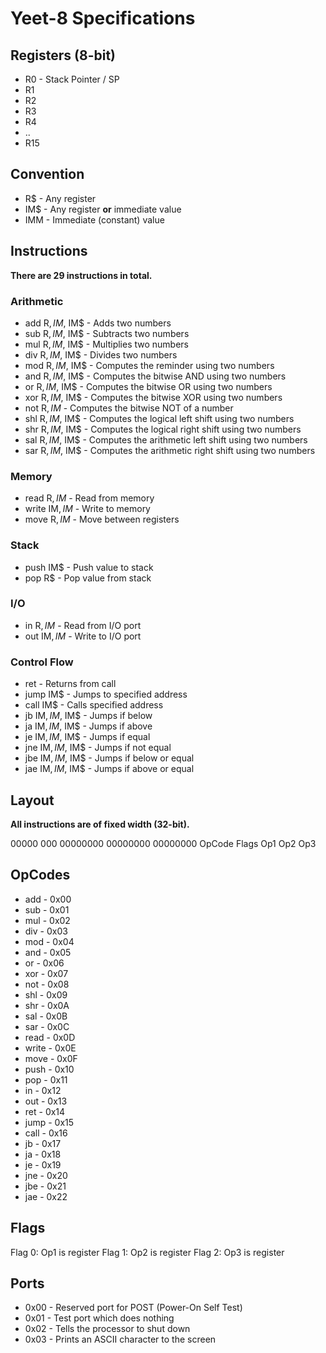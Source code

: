 # **Yeet-8 Specifications**

## Registers (8-bit)
* R0 - Stack Pointer / SP
* R1
* R2
* R3
* R4
* ..
* R15

## Convention

* R$ - Any register
* IM$ - Any register **or** immediate value
* IMM - Immediate (constant) value

## Instructions

**There are 29 instructions in total.**

### Arithmetic

* add R$, IM$, IM$ - Adds two numbers
* sub R$, IM$, IM$ - Subtracts two numbers
* mul R$, IM$, IM$ - Multiplies two numbers
* div R$, IM$, IM$ - Divides two numbers
* mod R$, IM$, IM$ - Computes the reminder using two numbers
* and R$, IM$, IM$ - Computes the bitwise AND using two numbers
* or R$, IM$, IM$ - Computes the bitwise OR using two numbers
* xor R$, IM$, IM$ - Computes the bitwise XOR using two numbers
* not R$, IM$ - Computes the bitwise NOT of a number
* shl R$, IM$, IM$ - Computes the logical left shift using two numbers
* shr R$, IM$, IM$ - Computes the logical right shift using two numbers
* sal R$, IM$, IM$ - Computes the arithmetic left shift using two numbers
* sar R$, IM$, IM$ - Computes the arithmetic right shift using two numbers

### Memory

* read R$, IM$ - Read from memory
* write IM$, IM$ - Write to memory
* move R$, IM$ - Move between registers

### Stack

* push IM$ - Push value to stack
* pop R$ - Pop value from stack

### I/O

* in R$, IM$ - Read from I/O port
* out IM$, IM$ - Write to I/O port

### Control Flow

* ret - Returns from call
* jump IM$ - Jumps to specified address
* call IM$ - Calls specified address
* jb IM$, IM$, IM$ - Jumps if below
* ja IM$, IM$, IM$ - Jumps if above
* je IM$, IM$, IM$ - Jumps if equal
* jne IM$, IM$, IM$ - Jumps if not equal
* jbe IM$, IM$, IM$ - Jumps if below or equal
* jae IM$, IM$, IM$ - Jumps if above or equal

## Layout

**All instructions are of fixed width (32-bit).**

00000  000   00000000 00000000 00000000
OpCode Flags Op1      Op2      Op3

## OpCodes

* add - 0x00
* sub - 0x01
* mul - 0x02
* div - 0x03
* mod - 0x04
* and - 0x05
* or - 0x06
* xor - 0x07
* not - 0x08
* shl - 0x09
* shr - 0x0A
* sal - 0x0B
* sar - 0x0C
* read - 0x0D
* write - 0x0E
* move - 0x0F
* push - 0x10
* pop - 0x11
* in - 0x12
* out - 0x13
* ret - 0x14
* jump - 0x15
* call - 0x16
* jb - 0x17
* ja - 0x18
* je - 0x19
* jne - 0x20
* jbe - 0x21
* jae - 0x22

## Flags

Flag 0: Op1 is register
Flag 1: Op2 is register
Flag 2: Op3 is register

## Ports

* 0x00 - Reserved port for POST (Power-On Self Test)
* 0x01 - Test port which does nothing
* 0x02 - Tells the processor to shut down
* 0x03 - Prints an ASCII character to the screen